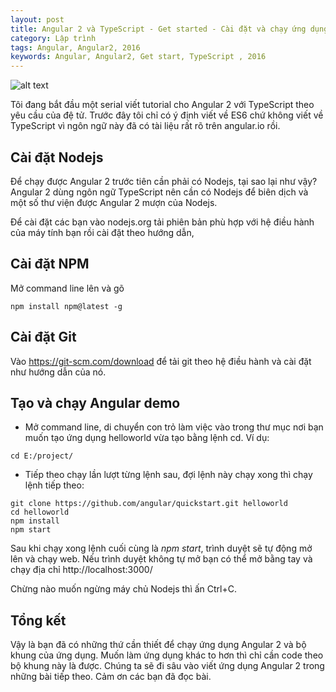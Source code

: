 ```yaml
---
layout: post
title: Angular 2 và TypeScript - Get started - Cài đặt và chạy ứng dụng demo
category: Lập trình
tags: Angular, Angular2, 2016
keywords: Angular, Angular2, Get start, TypeScript , 2016
---
```


![alt text](https://4.bp.blogspot.com/-vpu83W2dQNM/WE2E7ZuwFQI/AAAAAAAABi8/qm-KFc3WmQYLNJh0FZBvVw2yjS-4WMkhgCLcB/s640/angular2typescript.jpg "Angular 2 và TypeScript: Get started - Cài đặt và chạy ứng dụng demo")

Tôi đang bắt đầu một serial viết tutorial cho Angular 2 với TypeScript theo yêu cầu của đệ tử. Trước đây tôi chỉ có ý định viết về ES6 chứ không viết về TypeScript vì ngôn ngữ này đã có tài liệu rất rõ trên angular.io rồi.

## Cài đặt Nodejs

Để chạy được Angular 2 trước tiên cần phải có Nodejs, tại sao lại như vậy? Angular 2 dùng ngôn ngữ TypeScript nên cần có Nodejs để biên dịch và một số thư viện được Angular 2 mượn của Nodejs.

Để cài đặt các bạn vào nodejs.org tải phiên bản phù hợp với hệ điều hành của máy tính bạn rồi cài đặt theo hướng dẫn,

## Cài đặt NPM

Mở command line lên và gõ

```
npm install npm@latest -g
```

## Cài đặt Git

Vào https://git-scm.com/download để tải git theo hệ điều hành và cài đặt như hướng dẫn của nó.

## Tạo và chạy Angular demo

- Mở command line, di chuyển con trỏ làm việc vào trong thư mục nơi bạn muốn tạo ứng dụng helloworld vừa tạo bằng lệnh cd. Ví dụ:

```
cd E:/project/
```

- Tiếp theo chạy lần lượt từng lệnh sau, đợi lệnh này chạy xong thì chạy lệnh tiếp theo:

```
git clone https://github.com/angular/quickstart.git helloworld
cd helloworld
npm install
npm start
```

Sau khi chạy xong lệnh cuối cùng là *npm start*,  trình duyệt sẽ tự động mở lên và chạy web. Nếu trình duyệt không tự mở bạn có thể mở bằng tay và chạy địa chỉ http://localhost:3000/

Chừng nào muốn ngừng máy chủ Nodejs thì ấn Ctrl+C. 

## Tổng kết

Vậy là bạn đã có những thứ cần thiết để chạy ứng dụng Angular 2 và bộ khung của ứng dụng. Muốn làm ứng dụng khác to hơn thì chỉ cần code theo bộ khung này là được. Chúng ta sẽ đi sâu vào viết ứng dụng Angular 2 trong những bài tiếp theo. Cảm ơn các bạn đã đọc bài.
